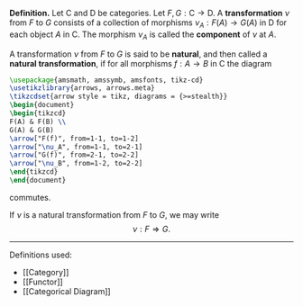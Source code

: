 **Definition.** Let $\mathsf{C}$ and $\mathsf{D}$ be categories. Let $F,G:\mathsf{C}\to \mathsf{D}$. A **transformation** $\nu$ from $F$ to $G$ consists of a collection of morphisms $\nu_{A}:F(A)\to G(A)$ in $\mathsf{D}$ for each object $A$ in $\mathsf{C}$. The morphism $\nu_{A}$ is called the **component** of $\nu$ at $A$.

A transformation $\nu$ from $F$ to $G$ is said to be **natural**, and then called a **natural transformation**, if for all morphisms $f:A\to B$ in $\mathsf{C}$ the diagram

```tikz
\usepackage{amsmath, amssymb, amsfonts, tikz-cd}
\usetikzlibrary{arrows, arrows.meta}
\tikzcdset{arrow style = tikz, diagrams = {>=stealth}}
\begin{document}
\begin{tikzcd}
F(A) & F(B) \\
G(A) & G(B)
\arrow["F(f)", from=1-1, to=1-2]
\arrow["\nu_A", from=1-1, to=2-1]
\arrow["G(f)", from=2-1, to=2-2]
\arrow["\nu_B", from=1-2, to=2-2]
\end{tikzcd}
\end{document}
```

commutes.

If $\nu$ is a natural transformation from $F$ to $G$, we may write $$\nu:F\Rightarrow G.$$
***
Definitions used:
- [[Category]]
- [[Functor]]
- [[Categorical Diagram]]